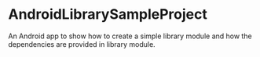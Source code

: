 # AndroidLibrarySampleProject
An Android app to show how to create a simple library module and how the dependencies are provided in library module.

